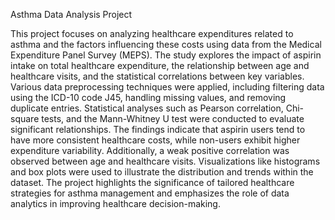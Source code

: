 Asthma Data Analysis Project

This project focuses on analyzing healthcare expenditures related to asthma and the factors influencing these costs using data from the Medical Expenditure Panel Survey (MEPS). The study explores the impact of aspirin intake on total healthcare expenditure, the relationship between age and healthcare visits, and the statistical correlations between key variables. Various data preprocessing techniques were applied, including filtering data using the ICD-10 code J45, handling missing values, and removing duplicate entries. Statistical analyses such as Pearson correlation, Chi-square tests, and the Mann-Whitney U test were conducted to evaluate significant relationships. The findings indicate that aspirin users tend to have more consistent healthcare costs, while non-users exhibit higher expenditure variability. Additionally, a weak positive correlation was observed between age and healthcare visits. Visualizations like histograms and box plots were used to illustrate the distribution and trends within the dataset. The project highlights the significance of tailored healthcare strategies for asthma management and emphasizes the role of data analytics in improving healthcare decision-making.
